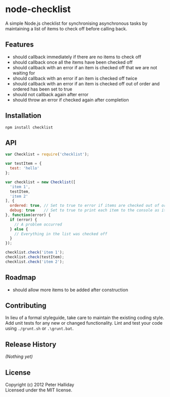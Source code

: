 node-checklist
===============

A simple Node.js checklist for synchronising asynchronous tasks by maintaining a list of items to check off before calling back.

## Features

- should callback immediately if there are no items to check off
- should callback once all the items have been checked off
- should callback with an error if an item is checked off that we are not waiting for
- should callback with an error if an item is checked off twice
- should callback with an error if an item is checked off out of order and ordered has been set to true
- should not callback again after error
- should throw an error if checked again after completion

## Installation

```
npm install checklist
```

## API

```javascript
var Checklist = require('checklist');

var testItem = {
  test: 'hello'
};

var checklist = new Checklist([
  'item 1',
  testItem,
  'item 2'
], {
  ordered: true, // Set to true to error if items are checked out of order (defaults to false)
  debug: true    // Set to true to print each item to the console as it is checked off (defaults to false);
}, function(error) {
  if (error) {
    // A problem occurred
  } else {
    // Everything in the list was checked off
  }
});

checklist.check('item 1');
checklist.check(testItem);
checklist.check('item 2');
```

## Roadmap

- should allow more items to be added after construction

## Contributing
In lieu of a formal styleguide, take care to maintain the existing coding style. Add unit tests for any new or changed functionality. Lint and test your code using ``./grunt.sh`` or ``.\grunt.bat``.

## Release History
_(Nothing yet)_

## License
Copyright (c) 2012 Peter Halliday  
Licensed under the MIT license.
